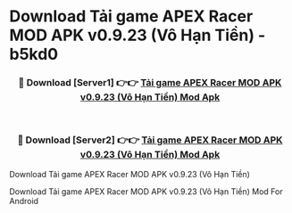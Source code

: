 # Download Tải game APEX Racer MOD APK v0.9.23 (Vô Hạn Tiền) - b5kd0


<div align="center">
<h3>🔴 Download [Server1] 👉👉 <a href="https://apk-comot.site?title=Tải_game_APEX_Racer_MOD_APK_v0.9.23_(Vô_Hạn_Tiền)">Tải game APEX Racer MOD APK v0.9.23 (Vô Hạn Tiền) Mod Apk</a></h3><br>
<h3>🔴 Download [Server2] 👉👉 <a href="https://apk-comot.site?title=Tải_game_APEX_Racer_MOD_APK_v0.9.23_(Vô_Hạn_Tiền)">Tải game APEX Racer MOD APK v0.9.23 (Vô Hạn Tiền) Mod Apk</a></h3>
</div>



Download Tải game APEX Racer MOD APK v0.9.23 (Vô Hạn Tiền) 

Download Tải game APEX Racer MOD APK v0.9.23 (Vô Hạn Tiền) Mod For Android